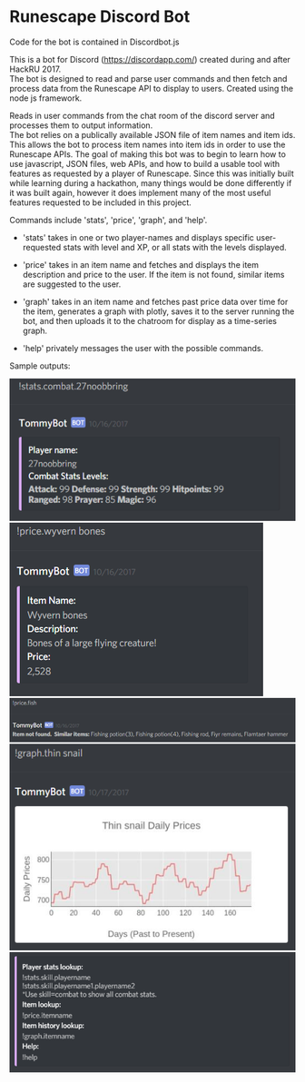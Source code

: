 # Runescape Discord Bot
Code for the bot is contained in Discordbot.js

This is a bot for Discord (https://discordapp.com/) created during and after HackRU 2017.  
The bot is designed to read and parse user commands and then fetch and process data from the Runescape API to display to users.  Created using the node js framework.  
  
Reads in user commands from the chat room of the discord server and processes them to output information.  
The bot relies on a publically available JSON file of item names and item ids.  This allows the bot to process item names into item ids in order to use the Runescape APIs.  The goal of making this bot was to begin to learn how to use javascript, JSON files, web APIs, and how to build a usable tool with features as requested by a player of Runescape.  Since this was initially built while learning during a hackathon, many things would be done differently if it was built again, however it does implement many of the most useful features requested to be included in this project.
  
Commands include 'stats', 'price', 'graph', and 'help'.  
* 'stats' takes in one or two player-names and displays specific user-requested stats with level and XP, or all stats with the levels displayed.  
  
* 'price' takes in an item name and fetches and displays the item description and price to the user.  If the item is not found, similar items are suggested to the user.  
  
* 'graph' takes in an item name and fetches past price data over time for the item, generates a graph with plotly, saves it to the server running the bot, and then uploads it to the chatroom for display as a time-series graph.  
  
* 'help' privately messages the user with the possible commands.  
  
Sample outputs:   

![Stats Lookup](Stats.PNG)
![Price Lookup](Price.PNG)
![Price Lookup Failed](PriceNotFound.PNG)
![Graph](Graph.PNG)
![Help](Help.PNG)

